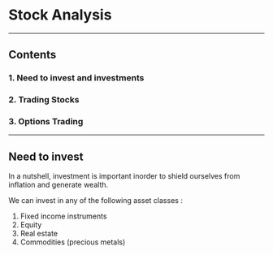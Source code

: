 # Stock Analysis
---

## Contents
### 1. Need to invest and investments
### 2. Trading Stocks
### 3. Options Trading

---

## Need to invest

In a nutshell, investment is important inorder to shield ourselves from inflation and generate wealth.

We can invest in any of the following asset classes :
1. Fixed income instruments
2. Equity
3. Real estate
4. Commodities (precious metals)
